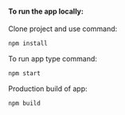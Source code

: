 #### To run the app locally:

Clone project and use command:

```bash
npm install
```

To run app type command:

```bash
npm start
```

Production build of app:

```bash
npm build
```
